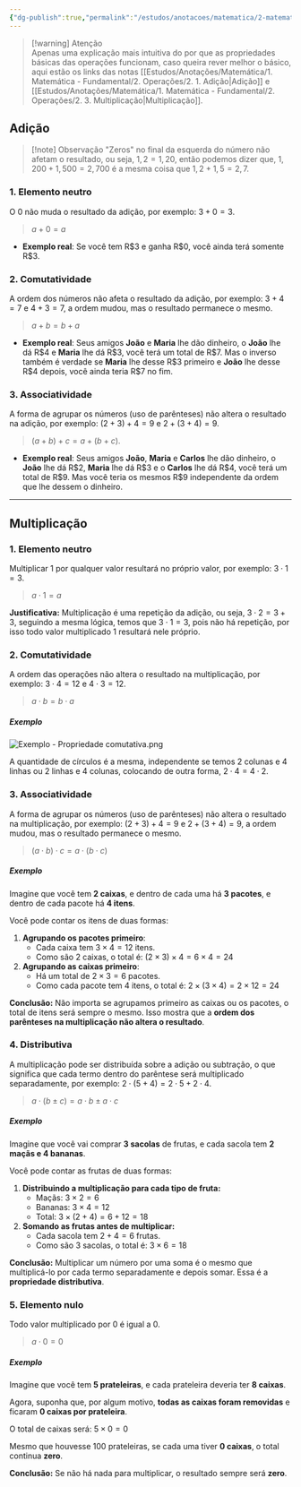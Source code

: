 ```yaml
---
{"dg-publish":true,"permalink":"/estudos/anotacoes/matematica/2-matematica-basico/1-operacoes-fundamentais/1-3-detalhando-propriedades-basicas-das-operacoes/","updated":"2025-03-10T13:34:49.214-03:00"}
---
```


> [!warning] Atenção  
> Apenas uma explicação mais intuitiva do por que as propriedades básicas das operações funcionam, caso queira rever melhor o básico, aqui estão os links das notas [[Estudos/Anotações/Matemática/1. Matemática - Fundamental/2. Operações/2. 1. Adição\|Adição]] e [[Estudos/Anotações/Matemática/1. Matemática - Fundamental/2. Operações/2. 3. Multiplicação\|Multiplicação]].

## Adição

> [!note] Observação
> "Zeros" no final da esquerda do número não afetam o resultado, ou seja, $1,2 = 1,20$, então podemos dizer que, $1,200 + 1,500 = 2,700$ é a mesma coisa que $1,2 + 1,5 = 2,7$.

### 1. Elemento neutro

O $0$ não muda o resultado da adição, por exemplo: $3 + 0 = 3$.

> $a + 0 = a$

- **Exemplo real**: Se você tem $\text{R\$}3$ e ganha $\text{R\$}0$, você ainda terá somente $\text{R\$}3$.

### 2. Comutatividade

A ordem dos números não afeta o resultado da adição, por exemplo: $3 + 4 = 7$ e $4 + 3 = 7$, a ordem mudou, mas o resultado permanece o mesmo.

> $a + b = b + a$

- **Exemplo real**: Seus amigos **João** e **Maria** lhe dão dinheiro, o **João** lhe dá $\text{R\$}4$ e **Maria** lhe dá $\text{R\$}3$, você terá um total de $\text{R\$}7$. Mas o inverso também é verdade se **Maria** lhe desse $\text{R\$}3$ primeiro e **João** lhe desse $\text{R\$}4$ depois, você ainda teria $\text{R\$}7$ no fim.

### 3. Associatividade

A forma de agrupar os números (uso de parênteses) não altera o resultado na adição, por exemplo: $(2 + 3) + 4 = 9$ e $2 + (3 + 4) = 9$.

> $(a + b) + c = a + (b + c)$.

- **Exemplo real**: Seus amigos **João**, **Maria** e **Carlos** lhe dão dinheiro, o **João** lhe dá $\text{R\$}2$, **Maria** lhe dá $\text{R\$}3$ e o **Carlos** lhe dá $\text{R\$}4$, você terá um total de $\text{R\$}9$. Mas você teria os mesmos $\text{R\$}9$ independente da ordem que lhe dessem o dinheiro.

---

## Multiplicação

### 1. Elemento neutro

Multiplicar $1$ por qualquer valor resultará no próprio valor, por exemplo: $3 \cdot 1 = 3$.

> $a \cdot 1 = a$

**Justificativa:** Multiplicação é uma repetição da adição, ou seja, $3 \cdot 2 = 3 + 3$, seguindo a mesma lógica, temos que $3 \cdot 1 = 3$, pois não há repetição, por isso todo valor multiplicado $1$ resultará nele próprio.

### 2. Comutatividade

A ordem das operações não altera o resultado na multiplicação, por exemplo: $3 \cdot 4 = 12$ e $4 \cdot 3 = 12$.

> $a \cdot b = b \cdot a$

##### Exemplo

![Exemplo - Propriedade comutativa.png](/img/user/assets/Notas/Matem%C3%A1tica%20e%20Natureza/2.%20Matem%C3%A1tica%20-%20B%C3%A1sico/1.%20Opera%C3%A7%C3%B5es%20fundamentais/1.%203.%20Detalhando%20-%20Propriedades%20b%C3%A1sicas%20das%20opera%C3%A7%C3%B5es/Exemplo%20-%20Propriedade%20comutativa.png)

A quantidade de círculos é a mesma, independente se temos $2 \text{ colunas}$ e $4 \text{ linhas}$ ou $2 \text{ linhas}$ e $4 \text{ colunas}$, colocando de outra forma, $2 \cdot 4 = 4 \cdot 2$.

### 3. Associatividade

A forma de agrupar os números (uso de parênteses) não altera o resultado na multiplicação, por exemplo: $(2 + 3) + 4 = 9$ e $2 + (3 + 4) = 9$, a ordem mudou, mas o resultado permanece o mesmo.

> $(a \cdot b) \cdot c = a \cdot (b \cdot c)$

##### Exemplo

Imagine que você tem **2 caixas**, e dentro de cada uma há **3 pacotes**, e dentro de cada pacote há **4 itens**.  

Você pode contar os itens de duas formas:  

1. **Agrupando os pacotes primeiro**:
   - Cada caixa tem $3 \times 4 = 12$ itens.
   - Como são 2 caixas, o total é: $(2 \times 3) \times 4 = 6 \times 4 = 24$
2. **Agrupando as caixas primeiro**:
   - Há um total de $2 \times 3 = 6$ pacotes.
   - Como cada pacote tem 4 itens, o total é: $2 \times (3 \times 4) = 2 \times 12 = 24$

**Conclusão:** Não importa se agrupamos primeiro as caixas ou os pacotes, o total de itens será sempre o mesmo. Isso mostra que a **ordem dos parênteses na multiplicação não altera o resultado**.

### 4. Distributiva

A multiplicação pode ser distribuída sobre a adição ou subtração, o que significa que cada termo dentro do parêntese será multiplicado separadamente, por exemplo: $2 \cdot (5 + 4) = 2 \cdot 5 + 2 \cdot 4$.

> $a \cdot (b \pm c) = a \cdot b \pm a \cdot c$

##### Exemplo

Imagine que você vai comprar **3 sacolas** de frutas, e cada sacola tem **2 maçãs e 4 bananas**.  

Você pode contar as frutas de duas formas:  

1. **Distribuindo a multiplicação para cada tipo de fruta:**  
   - Maçãs: $3 \times 2 = 6$  
   - Bananas: $3 \times 4 = 12$  
   - Total: $3 \times (2 + 4) = 6 + 12 = 18$
2. **Somando as frutas antes de multiplicar:**  
   - Cada sacola tem $2 + 4 = 6$ frutas.  
   - Como são 3 sacolas, o total é: $3 \times 6 = 18$

**Conclusão:** Multiplicar um número por uma soma é o mesmo que multiplicá-lo por cada termo separadamente e depois somar. Essa é a **propriedade distributiva**.

### 5. Elemento nulo

Todo valor multiplicado por 0 é igual a 0.

> $a \cdot 0 = 0$

##### Exemplo

Imagine que você tem **5 prateleiras**, e cada prateleira deveria ter **8 caixas**.  

Agora, suponha que, por algum motivo, **todas as caixas foram removidas** e ficaram **0 caixas por prateleira**.  

O total de caixas será: $5 \times 0 = 0$

Mesmo que houvesse 100 prateleiras, se cada uma tiver **0 caixas**, o total continua **zero**.  

**Conclusão:** Se não há nada para multiplicar, o resultado sempre será **zero**.
